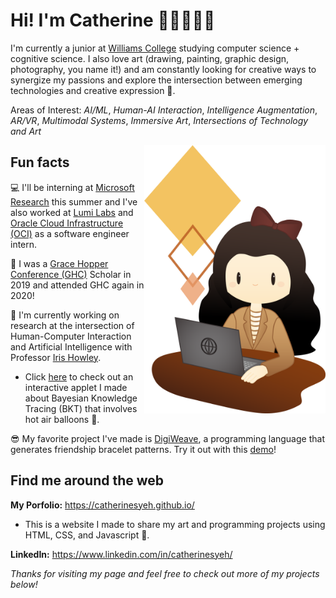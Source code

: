 # Hi! I'm Catherine 👧🏻👋🏼✨

<!--
**catherinesyeh/catherinesyeh** is a ✨ _special_ ✨ repository because its `README.md` (this file) appears on your GitHub profile.

Here are some ideas to get you started:

- 🔭 I’m currently working on ...
- 🌱 I’m currently learning ...
- 👯 I’m looking to collaborate on ...
- 🤔 I’m looking for help with ...
- 💬 Ask me about ...
- 📫 How to reach me: ...
- 😄 Pronouns: ...
- ⚡ Fun fact: ...
-->

I'm currently a junior at [Williams College](https://www.williams.edu/) studying computer science + cognitive science. I also love art (drawing, painting, graphic design, photography, you name it!) and am constantly looking for creative ways to synergize my passions and explore the intersection between emerging technologies and creative expression 💖.

Areas of Interest: *AI/ML*, *Human-AI Interaction*, *Intelligence Augmentation*, *AR/VR*, *Multimodal Systems*, *Immersive Art*, *Intersections of Technology and Art*

<img src="https://raw.githubusercontent.com/catherinesyeh/catherinesyeh/master/laptop.png" width="290px" align="right"></img>
## Fun facts
💻 I'll be interning at [Microsoft Research](https://www.microsoft.com/en-us/research/lab/microsoft-research-redmond/) this summer and I've also worked at [Lumi Labs](http://www.lumilabs.com/) and [Oracle Cloud Infrastructure (OCI)](https://www.oracle.com/cloud/) as a software engineer intern.

🎉 I was a [Grace Hopper Conference (GHC)](https://ghc.anitab.org/) Scholar in 2019 and attended GHC again in 2020!

💬 I'm currently working on research at the intersection of Human-Computer Interaction and Artificial Intelligence with Professor [Iris Howley](http://www.cs.williams.edu/~iris/). 
* Click [here](https://catherinesyeh.github.io/bkt-balloon/) to check out an interactive applet I made about Bayesian Knowledge Tracing (BKT) that involves hot air balloons 🎈.

😎 My favorite project I've made is [DigiWeave](https://github.com/catherinesyeh/digiweave/), a programming language that generates friendship bracelet patterns. Try it out with this [demo](https://catherinesyeh.github.io/digidemo/)!

## Find me around the web 
**My Porfolio:** https://catherinesyeh.github.io/ 
* This is a website I made to share my art and programming projects using HTML, CSS, and Javascript 🎨.

**LinkedIn:** https://www.linkedin.com/in/catherinesyeh/

*Thanks for visiting my page and feel free to check out more of my projects below!*
